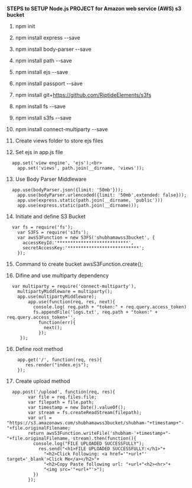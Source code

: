 **STEPS to SETUP Node.js PROJECT for Amazon web service (AWS) s3 bucket**

1. npm init
2. npm install express --save
3. npm install body-parser --save
4. npm install path --save
5. npm install ejs --save
6. npm install passport --save
7. npm install git+https://github.com/RiptideElements/s3fs
8. npm install fs --save
9. npm install s3fs --save
10. npm install connect-multiparty --save


11. Create views folder to store ejs files
12. Set ejs in app.js file
>>
```nodejs
  app.set('view engine', 'ejs');<br>
	app.set('views', path.join(__dirname, 'views'));
  ```

13. Use Body Parser Middleware 
>>
```nodejs
  app.use(bodyParser.json({limit: '50mb'})); 
	app.use(bodyParser.urlencoded({limit: '50mb',extended: false}));
	app.use(express.static(path.join(__dirname, 'public')))
	app.use(express.static(path.join(__dirname)));
```

14. Initiate and define S3 Bucket
>>
```nodejs
  var fs = require('fs');
	var S3FS = require('s3fs');
	var awsS3Function = new S3FS('shubhamawss3bucket', {
	  accessKeyId:'***************************',
	  secretAccessKey:'***************************';
	});
```

15. Command to create bucket
	awsS3Function.create();

16. Difine and use multiparty dependency
>>
```nodejs
  var multiparty = require('connect-multiparty'),
	multipartyMiddleware = multiparty();
	app.use(multipartyMiddleware);
	    app.use(function(req, res, next){
	      console.log( req.path + "token:" + req.query.access_token)
	      fs.appendFile('logs.txt', req.path + "token:" + req.query.access_token+'', 
	        function(err){
	          next();
	        });
	 });
```

16. Define root method
>>
```nodejs
    app.get('/', function(req, res){       
	   res.render("index.ejs");
	});
```

17. Create upload method
>>
```nodejs
  app.post('/upload', function(req, res){       
	    var file = req.files.file;
	    var filepath = file.path;
	    var timestamp = new Date().valueOf();
	    var stream = fs.createReadStream(filepath);
	    var url = "https://s3.amazonaws.com/shubhamawss3bucket/shubham-"+timestamp+"-"+file.originalFilename;
	    return awsS3Function.writeFile('shubham-'+timestamp+"-"+file.originalFilename, stream).then(function(){
	      console.log("FILE UPLOADED SUCCESSFULLY");
	        res.send("<h1>FILE UPLOADED SUCCESSFULLY:</h1>"+
	          "<h2>Click Following: <a href='"+url+"' target='_blank'>Click Me</a></h2>"+
	          "<h2>Copy Paste following url: "+url+"<h2><hr>"+
	          "<img src='"+url+"'>");
		  })
		});
```
